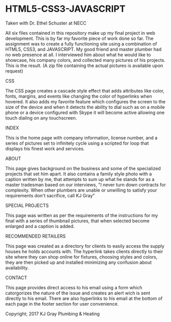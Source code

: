 # HTML5-CSS3-JAVASCRIPT
Taken with Dr. Ethel Schuster at NECC


All six files contained in this repository make up my final project in web development. 
This is by far my favorite piece of work done so far. The assignment was to create a 
fully functioning site using a combination of HTML5, CSS3, and JAVASCRIPT. My good friend
and master plumber had no web presence at all. I interviewed him about what he would like 
to showcase, his company colors, and collected many pictures of his projects. This is the
result. (A zip file containing the actual pictures is available upon request)


CSS

The CSS page creates a cascade style effect that adds attributes like color,
fonts, margins, and events like changing the color of hyperlinks when hovered.
It also adds my favorite feature which configures the screen to the size of the
device and when it detects the ability to dial such as on a mobile phone or a
device configured with Skype it will become active allowing one touch dialing
on any touchscreen.


INDEX

This is the home page with company information, license number, and a series of 
pictures set to infinitely cycle using a scripted for loop that displays his finest 
work and services.


ABOUT

This page gives background on the business and some of the specialized projects
that set him apart. It also contains a family style photo with a caption written
by me, that attempts to sum up what he stands for as a master tradesman based
on our interviews, "I never turn down contracts for complexity. When other plumbers
are unable or unwilling to satisfy your requirements don't sacrifice, call KJ Gray"


SPECIAL PROJECTS

This page was written as per the requirements of the instructions for my final with
a series of thumbnail pictures, that when selected become enlarged and a caption is added.


RECOMMENDED RETAILERS

This page was created as a directory for clients to easily access the supply houses
he holds accounts with. The hyperlink takes clients directly to their site where they
can shop online for fixtures, choosing styles and colors, they are then picked up and 
installed minimizing any confusion about availability.


CONTACT

This page provides direct access to his email using a form which 
catorgorizes the nature of the issue and creates an alert wich is 
sent directly to his email. There are also hyperlinks to his email
at the bottom of each page in the footer section for user convenience.



Copyright;  2017 KJ Gray Plumbing & Heating





